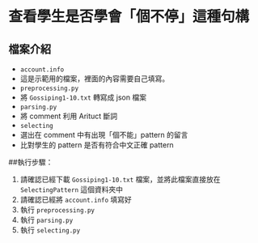 # 查看學生是否學會「個不停」這種句構
## 檔案介紹
- `account.info`
- 這是示範用的檔案，裡面的內容需要自己填寫。
- `preprocessing.py`
- 將 `Gossiping1-10.txt` 轉寫成 json 檔案
- `parsing.py`
- 將 comment 利用 Arituct 斷詞
- `selecting`
- 選出在 comment 中有出現「個不能」pattern 的留言
- 比對學生的 pattern 是否有符合中文正確 pattern

##執行步驟：
1. 請確認已經下載 `Gossiping1-10.txt` 檔案，並將此檔案直接放在 `SelectingPattern` 這個資料夾中
2. 請確認已經將 `account.info` 填寫好
3. 執行 `preprocessing.py`
4. 執行 `parsing.py`
5. 執行 `selecting.py`
